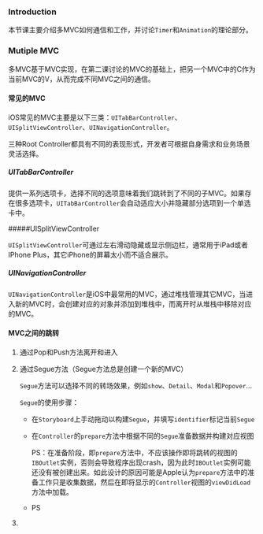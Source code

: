 ### Introduction

本节课主要介绍多MVC如何通信和工作，并讨论`Timer`和`Animation`的理论部分。

### Mutiple MVC

多MVC基于MVC实现，在第二课讨论的MVC的基础上，把另一个MVC中的C作为当前MVC的V，从而完成不同MVC之间的通信。

#### 常见的MVC 

iOS常见的MVC主要是以下三类：`UITabBarController`、`UISplitViewController`、`UINavigationController`。

三种Root Controller都具有不同的表现形式，开发者可根据自身需求和业务场景灵活选择。

##### UITabBarController

提供一系列选项卡，选择不同的选项意味着我们跳转到了不同的子MVC。如果存在很多选项卡，`UITabBarController`会自动适应大小并隐藏部分选项到一个单选卡中。

#####UISplitViewController

`UISplitViewController`可通过左右滑动隐藏或显示侧边栏，通常用于iPad或者IPhone Plus，其它iPhone的屏幕太小而不适合展示。

##### UINavigationController

`UINavigationController`是iOS中最常用的MVC，通过堆栈管理其它MVC，当进入新的MVC时，会创建对应的对象并添加到堆栈中，而离开时从堆栈中移除对应的MVC。

#### MVC之间的跳转

1. 通过Pop和Push方法离开和进入

2. 通过Segue方法（Segue方法总是创建一个新的MVC）

   `Segue`方法可以选择不同的转场效果，例如`show`、`Detail`、`Modal`和`Popover`...

   `Segue`的使用步骤：

   * 在`Storyboard`上手动拖动以构建`Segue`，并填写`identifier`标记当前`Segue`

   * 在`Controller`的`prepare`方法中根据不同的`Segue`准备数据并构建对应视图

     PS：在准备阶段，即`prepare`方法中，不应该操作即将跳转的视图的`IBOutlet`实例，否则会导致程序出现crash，因为此时`IBOutlet`实例可能还没有被创建出来。如此设计的原因可能是Apple认为`prepare`方法中的准备工作只是收集数据，然后在即将显示的`Controller`视图的`viewDidLoad`方法中加载。

   * PS

3. 